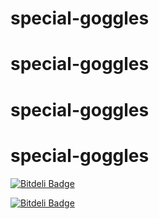 # special-goggles
# special-goggles
# special-goggles
# special-goggles


[![Bitdeli Badge](https://d2weczhvl823v0.cloudfront.net/aqqaluk/special-goggles/trend.png)](https://bitdeli.com/free "Bitdeli Badge")



[![Bitdeli Badge](https://d2weczhvl823v0.cloudfront.net/aqqaluk/special-goggles/trend.png)](https://bitdeli.com/free "Bitdeli Badge")

